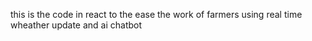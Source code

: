 this is the code in react to the ease the work of farmers using real time wheather update and ai chatbot
